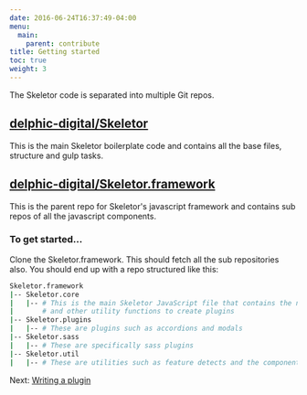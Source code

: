 ```yaml
---
date: 2016-06-24T16:37:49-04:00
menu:
  main:
    parent: contribute
title: Getting started
toc: true
weight: 3
---
```


The Skeletor code is separated into multiple Git repos.

## [delphic-digital/Skeletor](https://github.com/delphic-digital/Skeletor)
This is the main Skeletor boilerplate code and contains all the base files, structure and gulp tasks.

## [delphic-digital/Skeletor.framework](delphic-digital/Skeletor.framework)
This is the parent repo for Skeletor's javascript framework and contains sub repos of all the javascript components.

### To get started...

Clone the Skeletor.framework. This should fetch all the sub repositories also. You should end up with a repo structured like this:

```bash
Skeletor.framework
|-- Skeletor.core
|   |-- # This is the main Skeletor JavaScript file that contains the namespace,
|       # and other utility functions to create plugins
|-- Skeletor.plugins
|   |-- # These are plugins such as accordions and modals
|-- Skeletor.sass
|   |-- # These are specifically sass plugins
|-- Skeletor.util
|   |-- # These are utilities such as feature detects and the component loader
```

Next: [Writing a plugin](/contribute/writing-a-plugin/)